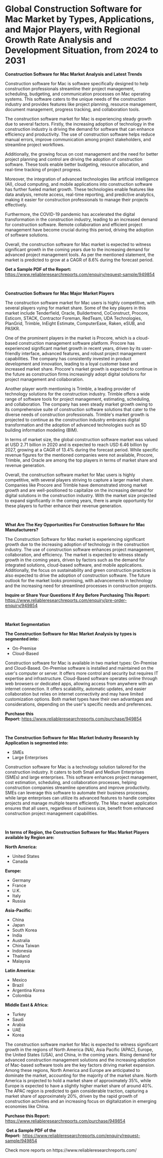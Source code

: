 <p><h1>Global Construction Software for Mac Market by Types, Applications, and Major Players, with Regional Growth Rate Analysis and Development Situation, from 2024 to 2031</h1></p><p><strong>Construction Software for Mac Market Analysis and Latest Trends</strong></p>
<p><p>Construction software for Mac is software specifically designed to help construction professionals streamline their project management, scheduling, budgeting, and communication processes on Mac operating systems. This software caters to the unique needs of the construction industry and provides features like project planning, resource management, document management, progress tracking, and collaboration tools.</p><p>The construction software market for Mac is experiencing steady growth due to several factors. Firstly, the increasing adoption of technology in the construction industry is driving the demand for software that can enhance efficiency and productivity. The use of construction software helps reduce manual errors, improve communication among project stakeholders, and streamline project workflows.</p><p>Additionally, the growing focus on cost management and the need for better project planning and control are driving the adoption of construction software. These tools enable better budgeting, resource allocation, and real-time tracking of project progress.</p><p>Moreover, the integration of advanced technologies like artificial intelligence (AI), cloud computing, and mobile applications into construction software has further fueled market growth. These technologies enable features like data analysis, remote access, real-time reporting, and predictive analytics, making it easier for construction professionals to manage their projects effectively.</p><p>Furthermore, the COVID-19 pandemic has accelerated the digital transformation in the construction industry, leading to an increased demand for construction software. Remote collaboration and efficient project management have become crucial during this period, driving the adoption of software solutions.</p><p>Overall, the construction software for Mac market is expected to witness significant growth in the coming years due to the increasing demand for advanced project management tools. As per the mentioned statement, the market is predicted to grow at a CAGR of 8.6% during the forecast period.</p></p>
<p><strong>Get a Sample PDF of the Report:&nbsp;</strong> <a href="https://www.reliableresearchreports.com/enquiry/request-sample/949854">https://www.reliableresearchreports.com/enquiry/request-sample/949854</a></p>
<p>&nbsp;</p>
<p><strong>Construction Software for Mac Major Market Players</strong></p>
<p><p>The construction software market for Mac users is highly competitive, with several players vying for market share. Some of the key players in this market include Tenderfield, Oracle, Buildertrend, CoConstruct, Procore, Esticom, STACK, Contractor Foreman, RedTeam, UDA Technologies, PlanGrid, Trimble, InEight Estimate, ComputerEase, Raken, eSUB, and PASKR.</p><p>One of the prominent players in the market is Procore, which is a cloud-based construction management software platform. Procore has experienced significant market growth in recent years, driven by its user-friendly interface, advanced features, and robust project management capabilities. The company has consistently invested in product development and innovation, leading to a loyal customer base and increased market share. Procore's market growth is expected to continue in the future as construction firms increasingly adopt digital solutions for project management and collaboration.</p><p>Another player worth mentioning is Trimble, a leading provider of technology solutions for the construction industry. Trimble offers a wide range of software tools for project management, estimating, scheduling, and collaboration. The company has seen steady market growth owing to its comprehensive suite of construction software solutions that cater to the diverse needs of construction professionals. Trimble's market growth is projected to continue as the construction industry embraces digital transformation and the adoption of advanced technologies such as 5D building information modeling (BIM).</p><p>In terms of market size, the global construction software market was valued at USD 2.71 billion in 2020 and is expected to reach USD 6.46 billion by 2027, growing at a CAGR of 13.4% during the forecast period. While specific revenue figures for the mentioned companies were not available, Procore, Trimble, and Oracle are among the top players in terms of market share and revenue generation.</p><p>Overall, the construction software market for Mac users is highly competitive, with several players striving to capture a larger market share. Companies like Procore and Trimble have demonstrated strong market growth and are well-positioned to capitalize on the increasing demand for digital solutions in the construction industry. With the market size projected to expand significantly in the coming years, there is ample opportunity for these players to further enhance their revenue generation.</p></p>
<p>&nbsp;</p>
<p><strong>What Are The Key Opportunities For Construction Software for Mac Manufacturers?</strong></p>
<p><p>The Construction Software for Mac market is experiencing significant growth due to the increasing adoption of technology in the construction industry. The use of construction software enhances project management, collaboration, and efficiency. The market is expected to witness steady growth in the coming years, driven by factors such as the demand for integrated solutions, cloud-based software, and mobile applications. Additionally, the focus on sustainability and green construction practices is also expected to drive the adoption of construction software. The future outlook for the market looks promising, with advancements in technology and the increasing need for streamlined processes in construction projects.</p></p>
<p><strong>Inquire or Share Your Questions If Any Before Purchasing This Report:</strong> <a href="https://www.reliableresearchreports.com/enquiry/pre-order-enquiry/949854">https://www.reliableresearchreports.com/enquiry/pre-order-enquiry/949854</a></p>
<p>&nbsp;</p>
<p><strong>Market Segmentation</strong></p>
<p><strong>The Construction Software for Mac Market Analysis by types is segmented into:</strong></p>
<p><ul><li>On-Premise</li><li>Cloud-Based</li></ul></p>
<p><p>Construction software for Mac is available in two market types: On-Premise and Cloud-Based. On-Premise software is installed and maintained on the user's computer or server. It offers more control and security but requires IT expertise and infrastructure. Cloud-Based software operates online through web browsers or dedicated apps, allowing access from anywhere with an internet connection. It offers scalability, automatic updates, and easier collaboration but relies on internet connectivity and may have limited customization options. Both market types have their own advantages and considerations, depending on the user's specific needs and preferences.</p></p>
<p><strong>Purchase this Report:&nbsp;</strong><a href="https://www.reliableresearchreports.com/purchase/949854">https://www.reliableresearchreports.com/purchase/949854</a></p>
<p>&nbsp;</p>
<p><strong>The Construction Software for Mac Market Industry Research by Application is segmented into:</strong></p>
<p><ul><li>SMEs</li><li>Large Enterprises</li></ul></p>
<p><p>Construction software for Mac is a technology solution tailored for the construction industry. It caters to both Small and Medium Enterprises (SMEs) and large enterprises. This software enhances project management, cost estimation, scheduling, and collaboration processes, helping construction companies streamline operations and improve productivity. SMEs can leverage this software to automate their business processes, while large enterprises can utilize its advanced features to handle complex projects and manage multiple teams efficiently. The Mac market application ensures that all users, regardless of business size, benefit from enhanced construction project management capabilities.</p></p>
<p>&nbsp;</p>
<p><strong>In terms of Region, the Construction Software for Mac Market Players available by Region are:</strong></p>
<p>
    <p> <strong> North America: </strong>
        <ul>
            <li>United States</li>
            <li>Canada</li>
        </ul>
        </p> 
    <p> <strong> Europe: </strong>
        <ul>
            <li>Germany</li>
            <li>France</li>
            <li>U.K.</li>
            <li>Italy</li>
            <li>Russia</li>
        </ul>
        </p> 
    <p> <strong> Asia-Pacific: </strong>
        <ul>
            <li>China</li>
            <li>Japan</li>
            <li>South Korea</li>
            <li>India</li>
            <li>Australia</li>
            <li>China Taiwan</li>
            <li>Indonesia</li>
            <li>Thailand</li>
            <li>Malaysia</li>
        </ul>
        </p> 
    <p> <strong> Latin America: </strong>
        <ul>
            <li>Mexico</li>
            <li>Brazil</li>
            <li>Argentina Korea</li>
            <li>Colombia</li>
        </ul>
        </p> 
    <p> <strong> Middle East & Africa: </strong>
        <ul>
            <li>Turkey</li>
            <li>Saudi</li>
            <li>Arabia</li>
            <li>UAE</li>
            <li>Korea</li>
        </ul>
    </p>
    </p>
<p><p>The construction software market for Mac is expected to witness significant growth in the regions of North America (NA), Asia Pacific (APAC), Europe, the United States (USA), and China, in the coming years. Rising demand for advanced construction management solutions and the increasing adoption of Mac-based software tools are the key factors driving market expansion. Among these regions, North America and Europe are anticipated to dominate the market, accounting for the majority of the market share. North America is projected to hold a market share of approximately 35%, while Europe is expected to have a slightly higher market share of around 40%. The APAC region is predicted to gain considerable traction, capturing a market share of approximately 20%, driven by the rapid growth of construction activities and an increasing focus on digitalization in emerging economies like China.</p></p>
<p><strong>Purchase this Report: </strong><a href="https://www.reliableresearchreports.com/purchase/949854">https://www.reliableresearchreports.com/purchase/949854</a></p>
<p>&nbsp;<strong>Get a Sample PDF of the Report:&nbsp;&nbsp;</strong><a href="https://www.reliableresearchreports.com/enquiry/request-sample/949854">https://www.reliableresearchreports.com/enquiry/request-sample/949854</a></p>
<p><strong></strong></p>
<p>Check more reports on https://www.reliableresearchreports.com/</p>